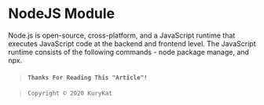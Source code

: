 # NodeJS Module
Node.js is open-source, cross-platform, and a JavaScript runtime that executes JavaScript code at the backend and frontend level. The JavaScript runtime consists of the following commands - node package manage, and npx.

> #### ``Thanks For Reading This "Article"!``

>     Copyright © 2020 KuryKat